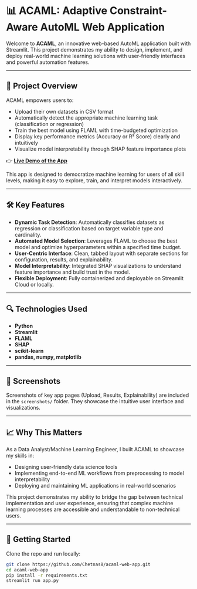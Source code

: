 # 📊 ACAML: Adaptive Constraint-Aware AutoML Web Application

Welcome to **ACAML**, an innovative web-based AutoML application built with Streamlit. This project demonstrates my ability to design, implement, and deploy real-world machine learning solutions with user-friendly interfaces and powerful automation features.

---

## 🚀 Project Overview

ACAML empowers users to:
- Upload their own datasets in CSV format
- Automatically detect the appropriate machine learning task (classification or regression)
- Train the best model using FLAML with time-budgeted optimization
- Display key performance metrics (Accuracy or R² Score) clearly and intuitively
- Visualize model interpretability through SHAP feature importance plots

👉 **[Live Demo of the App](https://your-streamlit-app-link.streamlit.app)**

This app is designed to democratize machine learning for users of all skill levels, making it easy to explore, train, and interpret models interactively.

---

## 🛠️ Key Features

- **Dynamic Task Detection**: Automatically classifies datasets as regression or classification based on target variable type and cardinality.
- **Automated Model Selection**: Leverages FLAML to choose the best model and optimize hyperparameters within a specified time budget.
- **User-Centric Interface**: Clean, tabbed layout with separate sections for configuration, results, and explainability.
- **Model Interpretability**: Integrated SHAP visualizations to understand feature importance and build trust in the model.
- **Flexible Deployment**: Fully containerized and deployable on Streamlit Cloud or locally.

---

## 🔍 Technologies Used

- **Python**
- **Streamlit**
- **FLAML**
- **SHAP**
- **scikit-learn**
- **pandas, numpy, matplotlib**

---

## 📸 Screenshots

Screenshots of key app pages (Upload, Results, Explainability) are included in the `screenshots/` folder. They showcase the intuitive user interface and visualizations.

---

## 📈 Why This Matters

As a Data Analyst/Machine Learning Engineer, I built ACAML to showcase my skills in:
- Designing user-friendly data science tools
- Implementing end-to-end ML workflows from preprocessing to model interpretability
- Deploying and maintaining ML applications in real-world scenarios

This project demonstrates my ability to bridge the gap between technical implementation and user experience, ensuring that complex machine learning processes are accessible and understandable to non-technical users.

---

## 📝 Getting Started

Clone the repo and run locally:

```bash
git clone https://github.com/Chetnas8/acaml-web-app.git
cd acaml-web-app
pip install -r requirements.txt
streamlit run app.py
